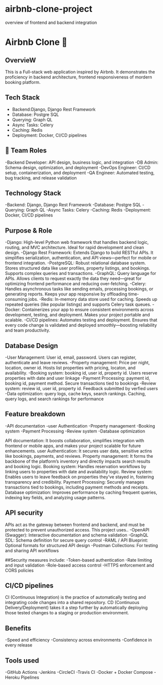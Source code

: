 # airbnb-clone-project
overview of frontend and backend integration
# Airbnb Clone 🏡

## OvervieW
 This is a Full-stack web application inspired by Airbnb. It demonstrates the proficiency in backend architecture, frontend responsiveness of mordern booking platform.
 
## Tech Stack
- Backend:Django, Django Rest Framework
- Database: Postgre SQL
- Querying: Graph QL
- Async Tasks: Celery
- Caching: Redis
- Deployment: Docker, CI/CD pipelines

## 👥 Team Roles
-Backend Developer: API design, business logic, and integration
-DB Admin: Schema design, optimization, and deployment
-DevOps Engineer: CI/CD setup, containerization, and deployment
-QA Engineer: Automated testing, bug tracking, and release validation

## Technology Stack
-Backend: Django, Django Rest Framework
-Database: Postgre SQL
-Querying: Graph QL
-Async Tasks: Celery
-Caching: Redis
-Deployment: Docker, CI/CD pipelines

## Purpose & Role
-Django: High-level Python web framework that handles backend logic, routing, and MVC architecture. Ideal for rapid development and clean design.
-Django Rest Framework: Extends Django to build RESTful APIs. It simplifies serialization, authentication, and API views—perfect for mobile or frontend integration.
-PostgreSQL: Robust relational database system. Stores structured data like user profiles, property listings, and bookings. Supports complex queries and transactions.
-GraphQL:	Query language for APIs. Allows clients to request exactly the data they need—great for optimizing frontend performance and reducing over-fetching.
-Celery: Handles asynchronous tasks like sending emails, processing bookings, or generating reports. Keeps your app responsive by offloading time-consuming jobs.
-Redis: In-memory data store used for caching. Speeds up repeated queries (like popular listings) and supports Celery task queues.
-Docker: Containerizes your app to ensure consistent environments across development, testing, and deployment. Makes your project portable and scalable.
-CI/CD pipelines: Automates testing and deployment. Ensures that every code change is validated and deployed smoothly—boosting reliability and team productivity.

## Database Design
-User Management: User id, email, password. Users can register, authenticate and leave reviews.
-Property management: Price per night, location, owner id. Hosts list properties with pricing, locaton, and availability.
-Booking system: booking id, user id, property id. Users reserve properties with date and user linkage
-Payment Processing: payment id, booking id, payment method. Secure transactions tied to bookings
-Review system: review id, user id, property id. Feedback submitted by verfied users
-Data optimization: query logs, cache keys, search rankings. Caching, query logs, and search rankings for performance


## Feature breakdown 
-API documentation
-user Authentication
-Property management
-Booking system
-Payment Processing
-Review system 
-Database optimization

API documentation: It boosts collaboration, simplifies integration with frontend or mobile apps, and makes your project scalable for future enhancements.
user Authentication: It secures user data, sensitive actins like bookings, payments, and reviews.
Property management: It forms the backbone of the platform’s inventory and directly impacts search results and booking logic.
Booking system: Handles reservation workflows by linking users to properties with date and availability logic.
Review system: Enables users to leave feedback on properties they’ve stayed in, fostering transparency and credibility.
Payment Processing: Securely manages transactions tied to bookings, including payment methods and receipts.
Database optimization: Improves performance by caching frequent queries, indexing key fields, and analyzing usage patterns.

## API security
APIs act as the gateway between frontend and backend, and must be protected to prevent unauthorized access. This project uses..
-OpenAPI (Swagger): Interactive documentation and schema validation
-GraphQL SDL: Schema definition for secure query control
-RAML / API Blueprint: Optional formats for structured API design
-Postman Collections: For testing and sharing API workflows

##Security measures include:
-Token-based authentication
-Rate limiting and input validation
-Role-based access control
-HTTPS enforcement and CORS policies

## CI/CD pipelines
CI (Continuous Integration) is the practice of automatically testing and integrating code changes into a shared repository.
CD (Continuous Delivery/Deployment) takes it a step further by automatically deploying those tested changes to a staging or production environment.

## Benefits
-Speed and efficiency
-Consistency across environments
-Confidence in every release

## Tools used
-GitHub Actions
-Jenkins
-CircleCI
-Travis CI
-Docker + Docker Compose
-Heroku Pipelines
